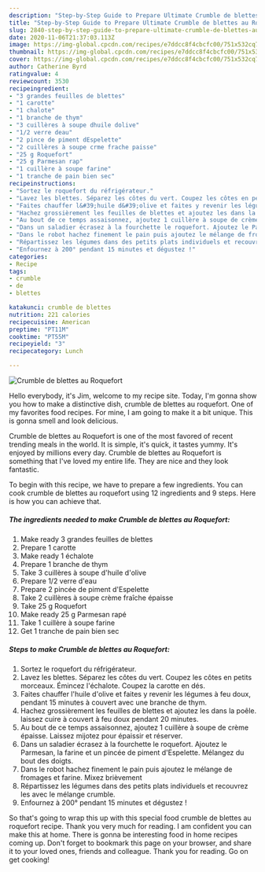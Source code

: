 ```yaml
---
description: "Step-by-Step Guide to Prepare Ultimate Crumble de blettes au Roquefort"
title: "Step-by-Step Guide to Prepare Ultimate Crumble de blettes au Roquefort"
slug: 2840-step-by-step-guide-to-prepare-ultimate-crumble-de-blettes-au-roquefort
date: 2020-11-06T21:37:03.113Z
image: https://img-global.cpcdn.com/recipes/e7ddcc8f4cbcfc00/751x532cq70/crumble-de-blettes-au-roquefort-photo-principale-de-la-recette.jpg
thumbnail: https://img-global.cpcdn.com/recipes/e7ddcc8f4cbcfc00/751x532cq70/crumble-de-blettes-au-roquefort-photo-principale-de-la-recette.jpg
cover: https://img-global.cpcdn.com/recipes/e7ddcc8f4cbcfc00/751x532cq70/crumble-de-blettes-au-roquefort-photo-principale-de-la-recette.jpg
author: Catherine Byrd
ratingvalue: 4
reviewcount: 3530
recipeingredient:
- "3 grandes feuilles de blettes"
- "1 carotte"
- "1 chalote"
- "1 branche de thym"
- "3 cuillères à soupe dhuile dolive"
- "1/2 verre deau"
- "2 pince de piment dEspelette"
- "2 cuillères à soupe crme frache paisse"
- "25 g Roquefort"
- "25 g Parmesan rap"
- "1 cuillère à soupe farine"
- "1 tranche de pain bien sec"
recipeinstructions:
- "Sortez le roquefort du réfrigérateur."
- "Lavez les blettes. Séparez les côtes du vert. Coupez les côtes en petits morceaux. Émincez l&#39;échalote. Coupez la carotte en dés."
- "Faites chauffer l&#39;huile d&#39;olive et faites y revenir les légumes à feu doux, pendant 15 minutes à couvert avec une branche de thym."
- "Hachez grossièrement les feuilles de blettes et ajoutez les dans la poêle. laissez cuire à couvert à feu doux pendant 20 minutes."
- "Au bout de ce temps assaisonnez, ajoutez 1 cuillère à soupe de crème épaisse. Laissez mijotez pour épaissir et réserver."
- "Dans un saladier écrasez à la fourchette le roquefort. Ajoutez le Parmesan, la farine et un pincée de piment d&#39;Espelette. Mélangez du bout des doigts."
- "Dans le robot hachez finement le pain puis ajoutez le mélange de fromages et farine. Mixez brièvement"
- "Répartissez les légumes dans des petits plats individuels et recouvrez les avec le mélange crumble."
- "Enfournez à 200° pendant 15 minutes et dégustez !"
categories:
- Recipe
tags:
- crumble
- de
- blettes

katakunci: crumble de blettes 
nutrition: 221 calories
recipecuisine: American
preptime: "PT11M"
cooktime: "PT55M"
recipeyield: "3"
recipecategory: Lunch

---
```



![Crumble de blettes au Roquefort](https://img-global.cpcdn.com/recipes/e7ddcc8f4cbcfc00/751x532cq70/crumble-de-blettes-au-roquefort-photo-principale-de-la-recette.jpg)

Hello everybody, it's Jim, welcome to my recipe site. Today, I'm gonna show you how to make a distinctive dish, crumble de blettes au roquefort. One of my favorites food recipes. For mine, I am going to make it a bit unique. This is gonna smell and look delicious.

Crumble de blettes au Roquefort is one of the most favored of recent trending meals in the world. It is simple, it's quick, it tastes yummy. It's enjoyed by millions every day. Crumble de blettes au Roquefort is something that I've loved my entire life. They are nice and they look fantastic.




To begin with this recipe, we have to prepare a few ingredients. You can cook crumble de blettes au roquefort using 12 ingredients and 9 steps. Here is how you can achieve that.

<!--inarticleads1-->

##### The ingredients needed to make Crumble de blettes au Roquefort:

1. Make ready 3 grandes feuilles de blettes
1. Prepare 1 carotte
1. Make ready 1 échalote
1. Prepare 1 branche de thym
1. Take 3 cuillères à soupe d&#39;huile d&#39;olive
1. Prepare 1/2 verre d&#39;eau
1. Prepare 2 pincée de piment d&#39;Espelette
1. Take 2 cuillères à soupe crème fraîche épaisse
1. Take 25 g Roquefort
1. Make ready 25 g Parmesan rapé
1. Take 1 cuillère à soupe farine
1. Get 1 tranche de pain bien sec




<!--inarticleads2-->

##### Steps to make Crumble de blettes au Roquefort:

1. Sortez le roquefort du réfrigérateur.
1. Lavez les blettes. Séparez les côtes du vert. Coupez les côtes en petits morceaux. Émincez l&#39;échalote. Coupez la carotte en dés.
1. Faites chauffer l&#39;huile d&#39;olive et faites y revenir les légumes à feu doux, pendant 15 minutes à couvert avec une branche de thym.
1. Hachez grossièrement les feuilles de blettes et ajoutez les dans la poêle. laissez cuire à couvert à feu doux pendant 20 minutes.
1. Au bout de ce temps assaisonnez, ajoutez 1 cuillère à soupe de crème épaisse. Laissez mijotez pour épaissir et réserver.
1. Dans un saladier écrasez à la fourchette le roquefort. Ajoutez le Parmesan, la farine et un pincée de piment d&#39;Espelette. Mélangez du bout des doigts.
1. Dans le robot hachez finement le pain puis ajoutez le mélange de fromages et farine. Mixez brièvement
1. Répartissez les légumes dans des petits plats individuels et recouvrez les avec le mélange crumble.
1. Enfournez à 200° pendant 15 minutes et dégustez !




So that's going to wrap this up with this special food crumble de blettes au roquefort recipe. Thank you very much for reading. I am confident you can make this at home. There is gonna be interesting food in home recipes coming up. Don't forget to bookmark this page on your browser, and share it to your loved ones, friends and colleague. Thank you for reading. Go on get cooking!
